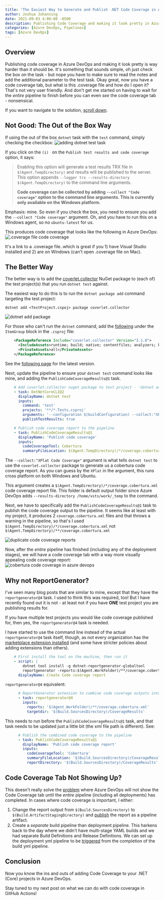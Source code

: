 ```yaml
---
title: 'The Easiest Way to Generate and Publish .NET Code Coverage in Azure DevOps'
author: Joshua Johanning
date: 2021-09-03 4:00:00 -0500
description: Publishing Code Coverage and making it look pretty in Azure DevOps is way harder than it should be
categories: [Azure DevOps, Pipelines]
tags: [Azure DevOps]
---
```


## Overview

Publishing code coverage in Azure DevOps and making it look pretty is way harder than it should be. It's something that sounds simple, oh just check the box on the task - but nope you have to make sure to read the notes and add the additional parameter to the test task. Okay great, now you have a code coverage tab, but what is this .coverage file and how do I open it? That's not very user friendly. And don't get me started on having to wait for the *entire* pipeline to finish before you can even *see* the code coverage tab - nonsensical. 

If you want to navigate to the solution, [scroll down](#The-Better-Way). 

## Not Good: The Out of the Box Way

If using the out of the box `dotnet` task with the `test` command, simply checking the checkbox:
![adding dotnet test task](/assets/screenshots/2021-09-03-azure-devops-code-coverage/adding-test-task.png )

If you click on the `(i) ` on the `Publish test results and code coverage` option, it says:

> Enabling this option will generate a test results TRX file in `$(Agent.TempDirectory)` and results will be published to the server.
> This option appends `--logger trx --results-directory $(Agent.TempDirectory)` to the command line arguments.
> 
> **Code coverage can be collected by adding `--collect "Code coverage"` option to the command line arguments. This is currently only available on the Windows platform.**

Emphasis: mine. So even if you check the box, you need to ensure you add the `--collect "Code coverage"` argument. Oh, and you have to run this on a Windows agent, so no `ubuntu-latest` for us.  

This produces code coverage that looks like the following in Azure DevOps:
![.coverage file code coverage](/assets/screenshots/2021-09-03-azure-devops-code-coverage/bad-code-coverage.png )

It's a link to a .coverage file..which is great if you 1) have Visual Studio installed and 2) are on Windows (can't open .coverage file on Mac). 

## The Better Way

The better way is to add the [coverlet.collector](https://github.com/coverlet-coverage/coverlet) NuGet package to (each of) the test project(s) that you run `dotnet test` against. 

The easiest way to do this is to run the `dotnet package add` command targeting the test project:

`dotnet add <TestProject.cspoj> package coverlet.collector`

![dotnet add package](/assets/screenshots/2021-09-03-azure-devops-code-coverage/dotnet-add-package.png )

For those who can't run the `dotnet` command, add the [following](https://github.com/joshjohanning/PrimeService-unit-testing-using-dotnet-test/commit/43067b4e035eb45899e185e701bd4aaf8575514b) under the `ItemGroup` block in the `.csproj` file:

```xml
    <PackageReference Include="coverlet.collector" Version="3.1.0">
      <IncludeAssets>runtime; build; native; contentfiles; analyzers; buildtransitive</IncludeAssets>
      <PrivateAssets>all</PrivateAssets>
    </PackageReference>
```

See the [following page](https://www.nuget.org/packages/coverlet.collector/) for the latest version.

Next, update the pipeline to ensure your `dotnet test` command looks like mine, and adding the `PublishCodeCoverageResults@1` task.

```yml
    # Add coverlet.collector nuget package to test project - 'dotnet add <TestProject.cspoj> package coverlet.collector'
    - task: DotNetCoreCLI@2
      displayName: dotnet test
      inputs:
        command: 'test'
        projects: '**/*.Tests.csproj'
        arguments: '--configuration $(buildConfiguration) --collect:"XPlat Code Coverage"'
        publishTestResults: true

    # Publish code coverage report to the pipeline
    - task: PublishCodeCoverageResults@1
      displayName: 'Publish code coverage'
      inputs:
        codeCoverageTool: Cobertura
        summaryFileLocation: $(Agent.TempDirectory)/*/coverage.cobertura.xml # using ** instead of * finds duplicate coverage files
```

The `--collect:"XPlat Code Coverage"` argument is what tells `dotnet test` to use the `coverlet.collector` package to generate us a cobertura code coverage report. As you can guess by the `XPlat` in the argument, this runs cross platform on both Windows and Ubuntu. 

This argument creates a `$(Agent.TempDirectory)/*/coverage.cobertura.xml` code coverage report file. This folder is default output folder since Azure DevOps adds `--results-directory /home/vsts/work/_temp` to the command.

Next, we have to specifically add the `PublishCodeCoverageResults@1` task to publish the code coverage output to the pipeline. It seems like at least with my project, it produces 2 `coverage.cobertura.xml` files and that throws a warning in the pipeline, so that's I used `$(Agent.TempDirectory)/*/coverage.cobertura.xml` not `$(Agent.TempDirectory)/**/coverage.cobertura.xml`

![duplicate code coverage reports](/assets/screenshots/2021-09-03-azure-devops-code-coverage/find-code-coverage.png)

Now, after the *entire* pipeline has finished (including any of the deployment stages), we will have a code coverage tab with a way more visually appealing code coverage report:
![cobertura code coverage in azure devops](/assets/screenshots/2021-09-03-azure-devops-code-coverage/good-code-coverage.png)


## Why not ReportGenerator?

I've seen many blog posts that are similar to mine, except that they have the `reportgenerator@4` task. I used to think this was required, too! But I have recently found out it is not - at least not if you have **ONE** test project you are publishing results for.

If you have multiple test projects you would like code coverage published for, then yes, the `reportgenerator@4` task is needed.

I have started to use the command line instead of the actual `reportgenerator@4` task itself, though, as not every organization has the [marketplace extension installed](https://marketplace.visualstudio.com/items?itemName=Palmmedia.reportgenerator) (and some have stricter policies about adding extensions than others).

```yml
    # First install the tool on the machine, then run it
    - script: |
        dotnet tool install -g dotnet-reportgenerator-globaltool
        reportgenerator -reports:$(Agent.WorkFolder)/**/coverage.cobertura.xml -targetdir:$(Build.SourcesDirectory)/CodeCoverage -reporttypes:'HtmlInline_AzurePipelines;Cobertura'
      displayName: Create Code coverage report
```

`reportgenerator@4` equivalent:

```yml
      # ReportGenerator extension to combine code coverage outputs into one
      - task: reportgenerator@4
        inputs:
          reports: '$(Agent.WorkFolder)/**/coverage.cobertura.xml'
          targetdir: '$(Build.SourcesDirectory)/CoverageResults'
```

This needs to run before the `PublishCodeCoverageResults@1` task, and that task needs to be updated just a little bit (the xml file path is different). See:

```yml
      # Publish the combined code coverage to the pipeline
      - task: PublishCodeCoverageResults@1
        displayName: 'Publish code coverage report'
        inputs:
          codeCoverageTool: 'Cobertura'
          summaryFileLocation: '$(Build.SourcesDirectory)/CoverageResults/Cobertura.xml'
          reportDirectory: '$(Build.SourcesDirectory)/CoverageResults'
```

## Code Coverage Tab Not Showing Up?

This doesn't really solve the [problem](https://developercommunity.visualstudio.com/t/code-coverage-does-not-show-up-until-multistage-pi/786733) where Azure DevOps will not show the Code Coverage tab until the *entire* pipeline (including all deployments) has completed. In cases where code coverage is important, I either:

1. Change the report output from `$(Build.SourcesDirectory)` to `$(Build.ArtifactStagingDirectory)` and [publish](https://docs.microsoft.com/en-us/azure/devops/pipelines/yaml-schema?view=azure-devops&tabs=schema%2Cparameter-schema#publish) the report as a pipeline artifact. 
1. Create a *separate* build pipeline than deployment pipeline. This harkens back to the day where we didn't have multi-stage YAML builds and we had separate Build Definitions and Release Definitions. We can set up the deployment yml pipeline to be [triggered](https://docs.microsoft.com/en-us/azure/devops/pipelines/process/pipeline-triggers?tabs=yaml&view=azure-devops#configure-pipeline-resource-triggers) from the completion of the build yml pipeline.

## Conclusion

Now you know the ins and outs of adding Code Coverage to your .NET (Core) projects in Azure DevOps. 

Stay tuned to my next post on what we can do with code coverage in GitHub Actions!
